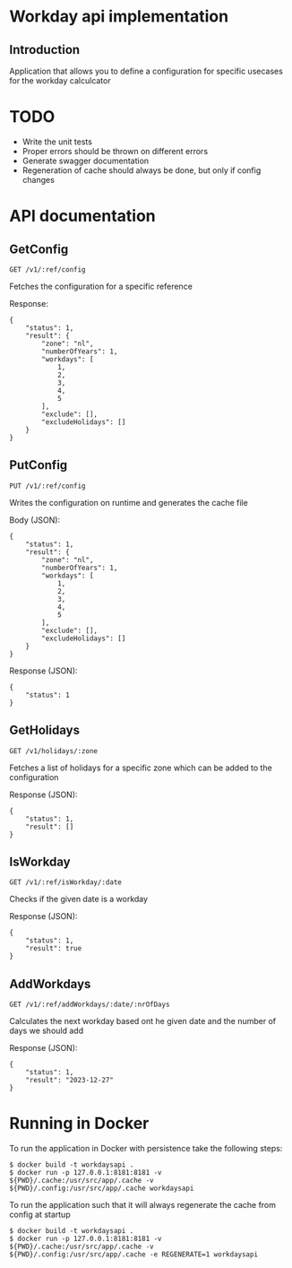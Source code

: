 # Workday api implementation

## Introduction
Application that allows you to define a configuration for specific usecases for the workday calculcator

# TODO
 - Write the unit tests
 - Proper errors should be thrown on different errors
 - Generate swagger documentation
 - Regeneration of cache should always be done, but only if config changes

# API documentation
## GetConfig
```GET /v1/:ref/config```

Fetches the configuration for a specific reference

Response:
```
{
    "status": 1,
    "result": {
        "zone": "nl",
        "numberOfYears": 1,
        "workdays": [
            1,
            2,
            3,
            4,
            5
        ],
        "exclude": [],
        "excludeHolidays": []
    }
}
```

## PutConfig
```PUT /v1/:ref/config```

Writes the configuration on runtime and generates the cache file

Body (JSON):
```
{
    "status": 1,
    "result": {
        "zone": "nl",
        "numberOfYears": 1,
        "workdays": [
            1,
            2,
            3,
            4,
            5
        ],
        "exclude": [],
        "excludeHolidays": []
    }
}
```

Response (JSON):
```
{
    "status": 1
}
```

## GetHolidays
```GET /v1/holidays/:zone```

Fetches a list of holidays for a specific zone which can be added to the configuration

Response (JSON):
```
{
    "status": 1,
    "result": []
}
```

## IsWorkday
```GET /v1/:ref/isWorkday/:date```

Checks if the given date is a workday

Response (JSON):
```
{
    "status": 1,
    "result": true
}
```

## AddWorkdays
```GET /v1/:ref/addWorkdays/:date/:nrOfDays```

Calculates the next workday based ont he given date and the number of days we should add

Response (JSON):
```
{
    "status": 1,
    "result": "2023-12-27"
}
```

# Running in Docker
To run the application in Docker with persistence take the following steps:
```
$ docker build -t workdaysapi .
$ docker run -p 127.0.0.1:8181:8181 -v ${PWD}/.cache:/usr/src/app/.cache -v ${PWD}/.config:/usr/src/app/.cache workdaysapi 
```

To run the application such that it will always regenerate the cache from config at startup
```
$ docker build -t workdaysapi .
$ docker run -p 127.0.0.1:8181:8181 -v ${PWD}/.cache:/usr/src/app/.cache -v ${PWD}/.config:/usr/src/app/.cache -e REGENERATE=1 workdaysapi 
```